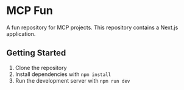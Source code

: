 # MCP Fun

A fun repository for MCP projects. This repository contains a Next.js application.

## Getting Started

1. Clone the repository
2. Install dependencies with `npm install`
3. Run the development server with `npm run dev`
